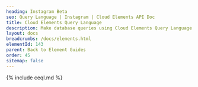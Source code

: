 ```yaml
---
heading: Instagram Beta
seo: Query Language | Instagram | Cloud Elements API Doc
title: Cloud Elements Query Language
description: Make database queries using Cloud Elements Query Language.
layout: docs
breadcrumbs: /docs/elements.html
elementId: 143
parent: Back to Element Guides
order: 45
sitemap: false
---
```


{% include ceql.md %}
